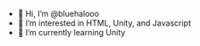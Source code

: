 - 👋 Hi, I’m @bluehalooo
- 👀 I’m interested in HTML, Unity, and Javascript
- 🌱 I’m currently learning Unity

<!---
bluehalooo/bluehalooo is a ✨ special ✨ repository because its `README.md` (this file) appears on your GitHub profile.
You can click the Preview link to take a look at your changes.
--->

